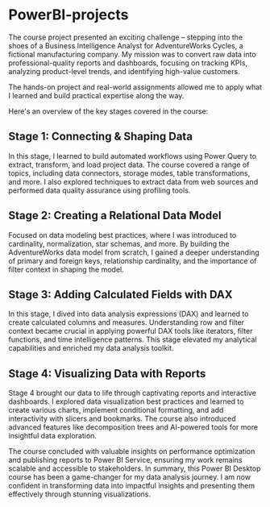 # PowerBI-projects

The course project presented an exciting challenge – stepping into the shoes of a Business Intelligence Analyst for AdventureWorks Cycles, a fictional manufacturing company. My mission was to convert raw data into professional-quality reports and dashboards, focusing on tracking KPIs, analyzing product-level trends, and identifying high-value customers.

The hands-on project and real-world assignments allowed me to apply what I learned and build practical expertise along the way.

Here's an overview of the key stages covered in the course:

## Stage 1: Connecting & Shaping Data
In this stage, I learned to build automated workflows using Power Query to extract, transform, and load project data. The course covered a range of topics, including data connectors, storage modes, table transformations, and more. I also explored techniques to extract data from web sources and performed data quality assurance using profiling tools.

## Stage 2: Creating a Relational Data Model
Focused on data modeling best practices, where I was introduced to cardinality, normalization, star schemas, and more. By building the AdventureWorks data model from scratch, I gained a deeper understanding of primary and foreign keys, relationship cardinality, and the importance of filter context in shaping the model.

## Stage 3: Adding Calculated Fields with DAX
In this stage, I dived into data analysis expressions (DAX) and learned to create calculated columns and measures. Understanding row and filter context became crucial in applying powerful DAX tools like iterators, filter functions, and time intelligence patterns. This stage elevated my analytical capabilities and enriched my data analysis toolkit.

## Stage 4: Visualizing Data with Reports
Stage 4 brought our data to life through captivating reports and interactive dashboards. I explored data visualization best practices and learned to create various charts, implement conditional formatting, and add interactivity with slicers and bookmarks. The course also introduced advanced features like decomposition trees and AI-powered tools for more insightful data exploration.

The course concluded with valuable insights on performance optimization and publishing reports to Power BI Service, ensuring my work remains scalable and accessible to stakeholders.
In summary, this Power BI Desktop course has been a game-changer for my data analysis journey. I am now confident in transforming data into impactful insights and presenting them effectively through stunning visualizations.
